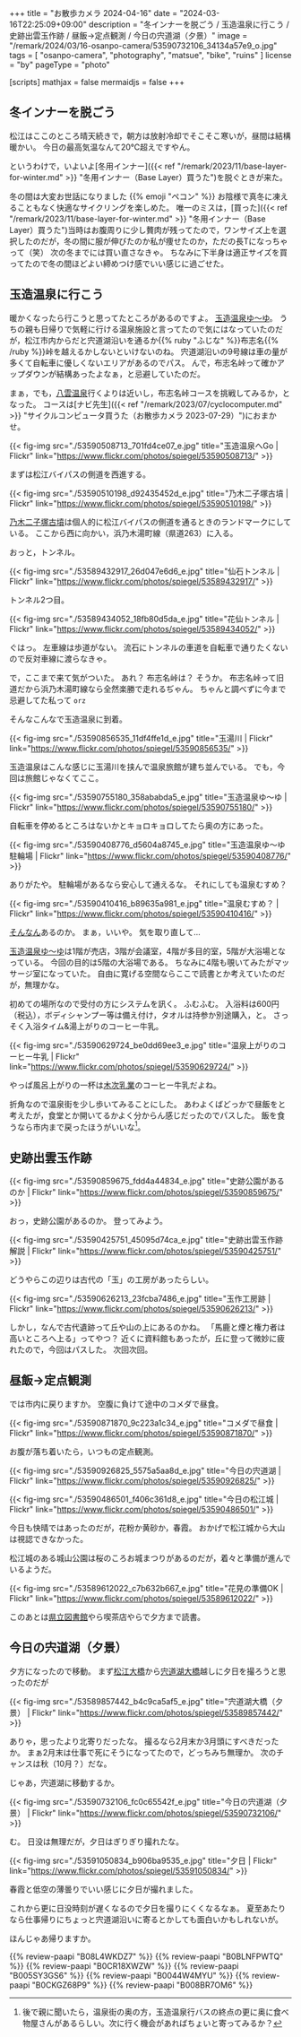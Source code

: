 +++
title = "お散歩カメラ 2024-04-16"
date =  "2024-03-16T22:25:09+09:00"
description = "冬インナーを脱ごう / 玉造温泉に行こう / 史跡出雲玉作跡 / 昼飯→定点観測 / 今日の宍道湖（夕景）"
image = "/remark/2024/03/16-osanpo-camera/53590732106_34134a57e9_o.jpg"
tags = [ "osanpo-camera", "photography", "matsue", "bike", "ruins" ]
license = "by"
pageType = "photo"

[scripts]
  mathjax = false
  mermaidjs = false
+++

## 冬インナーを脱ごう

松江はここのところ晴天続きで，朝方は放射冷却でそこそこ寒いが，昼間は結構暖かい。
今日の最高気温なんて20℃超えですやん。

というわけで，いよいよ[冬用インナー]({{< ref "/remark/2023/11/base-layer-for-winter.md" >}} "冬用インナー（Base Layer）買うた")を脱ぐときが来た。

冬の間は大変お世話になりました {{% emoji "ペコン" %}}  お陰様で真冬に凍えることもなく快適なサイクリングを楽しめた。
唯一のミスは，[買った]({{< ref "/remark/2023/11/base-layer-for-winter.md" >}} "冬用インナー（Base Layer）買うた")当時はお腹周りに少し贅肉が残ってたので，ワンサイズ上を選択したのだが，冬の間に服が伸びたのか私が痩せたのか，ただの長Tになっちゃって（笑） 次の冬までには買い直さなきゃ。
ちなみに下半身は適正サイズを買ってたので冬の間ほどよい締めつけ感でいい感じに過ごせた。

## 玉造温泉に行こう

暖かくなったら行こうと思ってたところがあるのですよ。
[玉造温泉ゆ～ゆ]。
うちの親も日帰りで気軽に行ける温泉施設と言ってたので気にはなっていたのだが，松江市内からだと宍道湖沿いを通るか{{% ruby "ふじな" %}}布志名{{% /ruby %}}峠を越えるかしないといけないのね。
宍道湖沿いの9号線は車の量が多くて自転車に優しくないエリアがあるのでパス。
んで，布志名峠って確かアップダウンが結構あったよなぁ，と忌避していたのだ。

まぁ，でも，[八雲温泉][八雲温泉ゆうあい熊野館]行くよりは近いし，布志名峠コースを挑戦してみるか，となった。
コースは[ナビ先生]({{< ref "/remark/2023/07/cyclocomputer.md" >}} "サイクルコンピュータ買うた（お散歩カメラ 2023-07-29）")におまかせ。

{{< fig-img src="./53590508713_701fd4ce07_e.jpg" title="玉造温泉へGo | Flickr" link="https://www.flickr.com/photos/spiegel/53590508713/" >}}

まずは松江バイパスの側道を西進する。

{{< fig-img src="./53590510198_d92435452d_e.jpg" title="乃木二子塚古墳 | Flickr" link="https://www.flickr.com/photos/spiegel/53590510198/" >}}

[乃木二子塚古墳](https://maps.app.goo.gl/2fR7ruLZhfGJ2gDF7)は個人的に松江バイパスの側道を通るときのランドマークにしている。
ここから西に向かい，浜乃木湯町線（県道263）に入る。

おっと，トンネル。

{{< fig-img src="./53589432917_26d047e6d6_e.jpg" title="仙石トンネル | Flickr" link="https://www.flickr.com/photos/spiegel/53589432917/" >}}

トンネル2つ目。

{{< fig-img src="./53589434052_18fb80d5da_e.jpg" title="花仙トンネル | Flickr" link="https://www.flickr.com/photos/spiegel/53589434052/" >}}

ぐはっ。
左車線は歩道がない。
流石にトンネルの車道を自転車で通りたくないので反対車線に渡らなきゃ。

で，ここまで来て気がついた。
あれ？ 布志名峠は？ そうか。
布志名峠って旧道だから浜乃木湯町線なら全然楽勝で走れるぢゃん。
ちゃんと調べずに今まで忌避してた私って `orz`

そんなこんなで玉造温泉に到着。

{{< fig-img src="./53590856535_11df4ffe1d_e.jpg" title="玉湯川 | Flickr" link="https://www.flickr.com/photos/spiegel/53590856535/" >}}

玉造温泉はこんな感じに玉湯川を挟んで温泉旅館が建ち並んでいる。
でも，今回は旅館じゃなくてここ。

{{< fig-img src="./53590755180_358ababda5_e.jpg" title="玉造温泉ゆ〜ゆ | Flickr" link="https://www.flickr.com/photos/spiegel/53590755180/" >}}

自転車を停めるところはないかとキョロキョロしてたら奥の方にあった。

{{< fig-img src="./53590408776_d5604a8745_e.jpg" title="玉造温泉ゆ〜ゆ 駐輪場 | Flickr" link="https://www.flickr.com/photos/spiegel/53590408776/" >}}

ありがたや。
駐輪場があるなら安心して通えるな。
それにしても温泉むすめ？

{{< fig-img src="./53590410416_b89635a981_e.jpg" title="温泉むすめ？ | Flickr" link="https://www.flickr.com/photos/spiegel/53590410416/" >}}

[そんなん](https://onsen-musume.jp/ "温泉むすめ公式サイト")あるのか。
まぁ，いいや。
気を取り直して...

[玉造温泉ゆ～ゆ][玉造温泉ゆ～ゆ]は1階が売店，3階が会議室，4階が多目的室，5階が大浴場となっている。
今回の目的は5階の大浴場である。
ちなみに4階も覗いてみたがマッサージ室になっていた。
自由に寛げる空間ならここで読書とか考えていたのだが，無理かな。

初めての場所なので受付の方にシステムを訊く。
ふむふむ。
入浴料は600円（税込），ボディシャンプー等は備え付け，タオルは持参か別途購入，と。
さっそく入浴タイム&湯上がりのコーヒー牛乳。

{{< fig-img src="./53590629724_be0dd69ee3_e.jpg" title="温泉上がりのコーヒー牛乳 | Flickr" link="https://www.flickr.com/photos/spiegel/53590629724/" >}}

やっぱ風呂上がりの一杯は[木次乳業]のコーヒー牛乳だよね。

折角なので温泉街を少し歩いてみることにした。
あわよくばどっかで昼飯をと考えたが，食堂とか開いてるかよく分からん感じだったのでパスした。
飯を食うなら市内まで戻ったほうがいいな[^t1]。

[^t1]: 後で親に聞いたら，温泉街の奥の方，玉造温泉行バスの終点の更に奥に食べ物屋さんがあるらしい。次に行く機会があればちょいと寄ってみるか？

## 史跡出雲玉作跡

{{< fig-img src="./53590859675_fdd4a44834_e.jpg" title="史跡公園があるのか | Flickr" link="https://www.flickr.com/photos/spiegel/53590859675/" >}}

おっ，史跡公園があるのか。
登ってみよう。

{{< fig-img src="./53590425751_45095d74ca_e.jpg" title="史跡出雲玉作跡 解説 | Flickr" link="https://www.flickr.com/photos/spiegel/53590425751/" >}}

どうやらこの辺りは古代の「玉」の工房があったらしい。

{{< fig-img src="./53590626213_23fcba7486_e.jpg" title="玉作工房跡 | Flickr" link="https://www.flickr.com/photos/spiegel/53590626213/" >}}

しかし，なんで古代遺跡って丘や山の上にあるのかね。
「馬鹿と煙と権力者は高いところへ上る」ってやつ？ 近くに資料館もあったが，丘に登って微妙に疲れたので，今回はパスした。
次回次回。

## 昼飯→定点観測

では市内に戻りますか。
空腹に負けて途中のコメダで昼食。

{{< fig-img src="./53590871870_9c223a1c34_e.jpg" title="コメダで昼食 | Flickr" link="https://www.flickr.com/photos/spiegel/53590871870/" >}}

お腹が落ち着いたら，いつもの定点観測。

{{< fig-img src="./53590926825_5575a5aa8d_e.jpg" title="今日の宍道湖 | Flickr" link="https://www.flickr.com/photos/spiegel/53590926825/" >}}

{{< fig-img src="./53590486501_f406c361d8_e.jpg" title="今日の松江城 | Flickr" link="https://www.flickr.com/photos/spiegel/53590486501/" >}}

今日も快晴ではあったのだが，花粉か黄砂か，春霞。
おかげで松江城から大山は視認できなかった。

松江城のある城山公園は桜のころお城まつりがあるのだが，着々と準備が進んでいるようだ。

{{< fig-img src="./53589612022_c7b632b667_e.jpg" title="花見の準備OK | Flickr" link="https://www.flickr.com/photos/spiegel/53589612022/" >}}

このあとは[県立図書館][島根県立図書館]やら喫茶店やらで夕方まで読書。

## 今日の宍道湖（夕景）

夕方になったので移動。
まず[松江大橋](https://maps.app.goo.gl/p5CjNcoySbBfARus8)から[宍道湖大橋](https://maps.app.goo.gl/tHtD38EUdh52HXRY9)越しに夕日を撮ろうと思ったのだが

{{< fig-img src="./53589857442_b4c9ca5af5_e.jpg" title="宍道湖大橋（夕景） | Flickr" link="https://www.flickr.com/photos/spiegel/53589857442/" >}}

ありゃ，思ったより北寄りだったな。
撮るなら2月末か3月頭にすべきだったか。
まぁ2月末は仕事で死にそうになってたので，どっちみち無理か。
次のチャンスは秋（10月？）だな。

じゃあ，宍道湖に移動するか。

{{< fig-img src="./53590732106_fc0c65542f_e.jpg" title="今日の宍道湖（夕景） | Flickr" link="https://www.flickr.com/photos/spiegel/53590732106/" >}}

む。
日没は無理だが，夕日はぎりぎり撮れたな。

{{< fig-img src="./53591050834_b906ba9535_e.jpg" title="夕日 | Flickr" link="https://www.flickr.com/photos/spiegel/53591050834/" >}}

春霞と低空の薄曇りでいい感じに夕日が撮れました。

これから更に日没時刻が遅くなるので夕日を撮りにくくなるなぁ。
夏至あたりなら仕事帰りにちょっと宍道湖沿いに寄るとかしても面白いかもしれないが。

ほんじゃあ帰りますか。

[玉造温泉ゆ～ゆ]: https://www.tama-yuuyu.com/ "玉造温泉ゆ～ゆ｜島根県松江市玉湯町"
[八雲温泉ゆうあい熊野館]: https://www.kumanokan.jp/ "八雲温泉ゆうあい熊野館"
[木次乳業]: https://www.kisuki-milk.co.jp/ "木次乳業"
[島根県立図書館]: https://www.library.pref.shimane.lg.jp/ "島根県立図書館"

{{% review-paapi "B08L4WKDZ7" %}} <!-- PowerShot ZOOM -->
{{% review-paapi "B0BLNFPWTQ" %}} <!-- trimm ROLLIN サイクルコンピュータ -->
{{% review-paapi "B0CR18XWZW" %}} <!-- 群論への第一歩 -->
{{% review-paapi "B005SY3GS6" %}} <!-- インナー base layer 上 -->
{{% review-paapi "B0044W4MYU" %}} <!-- インナー base layer 下 タイツ -->
{{% review-paapi "B0CKGZ68P9" %}} <!-- 白上フブキ LETTER☆彡 -->
{{% review-paapi "B008BR7OM6" %}} <!-- 永井ルイ ビッグオー BIG-O!Show Must Go On -->
